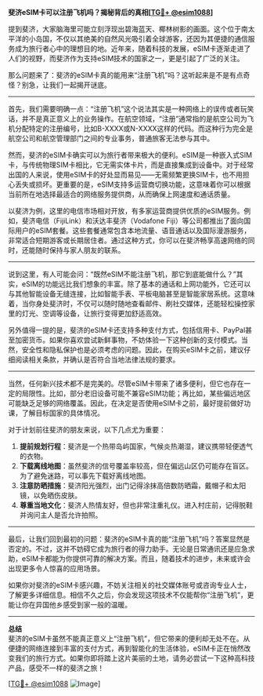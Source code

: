 **斐济eSIM卡可以注册飞机吗？揭秘背后的真相[[TG💪+ @esim1088](https://t.me/s/esim1088)]**

提到斐济，大家脑海里可能立刻浮现出碧海蓝天、椰林树影的画面。这个位于南太平洋的小岛国，不仅以其绝美的自然风光吸引着全球游客，还因为其便捷的通信服务成为旅行者心中的理想目的地。近年来，随着科技的发展，eSIM卡逐渐走进了人们的视野，而斐济作为支持eSIM技术的国家之一，更是引起了广泛的关注。

那么问题来了：斐济的eSIM卡真的能用来“注册飞机”吗？这听起来是不是有点奇怪？别急，让我们一起揭开谜底。

---

首先，我们需要明确一点：“注册飞机”这个说法其实是一种网络上的误传或者玩笑话，并不是真正意义上的业务操作。在航空领域，“注册”通常指的是航空公司为飞机分配特定的注册编号，比如B-XXXX或N-XXXX这样的代码。而这种行为完全是航空公司和航空管理部门之间的专业事务，普通旅客无法参与其中。

然而，斐济的eSIM卡确实可以为旅行者带来极大的便利。eSIM是一种嵌入式SIM卡，与传统物理SIM卡相比，它无需实体卡片，而是直接集成到设备中。对于经常出国的人来说，使用eSIM卡的好处显而易见——无需频繁更换SIM卡，也不用担心丢失或损坏。更重要的是，eSIM支持多运营商切换功能，这意味着你可以根据当前所在地选择最适合的网络服务提供商，从而确保上网速度和通话质量。

以斐济为例，这里的电信市场相对开放，有多家运营商提供优质的eSIM服务。例如，斐济电信（FijiLink）和沃达丰斐济（Vodafone Fiji）等公司都推出了面向国际用户的eSIM套餐。这些套餐通常包含本地流量、语音通话以及国际漫游服务，非常适合短期游客或长期居住者。通过这种方式，你可以在斐济畅享高速网络的同时，还能随时保持与家人朋友的联系。

---

说到这里，有人可能会问：“既然eSIM不能注册飞机，那它到底能做什么？”其实，eSIM的功能远比我们想象的丰富。除了基本的通话和上网功能外，它还可以与其他智能设备无缝连接，比如智能手表、平板电脑甚至是智能家居系统。这意味着，当你身处斐济时，不仅可以随时随地查看邮件、刷社交媒体，还能轻松操控家里的灯光、空调等设备，让旅行变得更加舒适高效。

另外值得一提的是，斐济的eSIM卡还支持多种支付方式，包括信用卡、PayPal甚至加密货币。如果你喜欢尝试新鲜事物，不妨体验一下这种创新的支付模式。当然，安全性和隐私保护也是必须考虑的问题。因此，在购买eSIM卡之前，建议仔细阅读相关条款，并确认是否符合当地法律法规的要求。

---

当然，任何新兴技术都不是完美的。尽管eSIM卡带来了诸多便利，但它也存在一定的局限性。比如，部分老旧设备可能不兼容eSIM功能；再比如，某些偏远地区可能缺乏足够的网络覆盖。因此，在决定是否使用eSIM卡之前，最好提前做好功课，了解目标国家的具体情况。

对于计划前往斐济的朋友来说，以下几点尤为重要：

1. **提前规划行程**：斐济是一个热带岛屿国家，气候炎热潮湿，建议携带轻便透气的衣物。
2. **下载离线地图**：虽然斐济的信号覆盖率较高，但在偏远山区仍可能存在盲区。为了避免迷路，可以事先下载好离线地图。
3. **注意防晒措施**：斐济阳光强烈，出门记得涂抹高倍数防晒霜，戴帽子和太阳镜，以免晒伤皮肤。
4. **尊重当地文化**：斐济人热情友好，但也非常注重礼仪。进入村庄前，记得脱鞋并询问主人是否允许拍照。

---

最后，让我们回到最初的问题：斐济的eSIM卡真的能“注册飞机”吗？答案显然是否定的。不过，这并不妨碍它成为旅行者的得力助手。无论是日常通讯还是应急求助，eSIM卡都能为你提供可靠的解决方案。而且，随着技术的进步，未来或许会出现更多令人惊喜的应用场景。

如果你对斐济的eSIM卡感兴趣，不妨关注相关的社交媒体账号或咨询专业人士，了解更多详细信息。相信不久之后，你会发现这项技术不仅能帮你“注册飞机”，更能让你在异国他乡感受到家一般的温暖。

---

**总结**  
斐济的eSIM卡虽然不能真正意义上“注册飞机”，但它带来的便利却无处不在。从便捷的网络连接到丰富的支付方式，再到智能化的生活体验，eSIM卡正在悄然改变我们的旅行方式。如果你即将踏上这片美丽的土地，请务必尝试一下这种高科技产品，感受不一样的斐济之旅！

[[TG💪+ @esim1088](https://t.me/s/esim1088) ![Image](https://i.postimg.cc/4NQfJmqS/Snipaste-2025-05-13-00-14-12.png)]